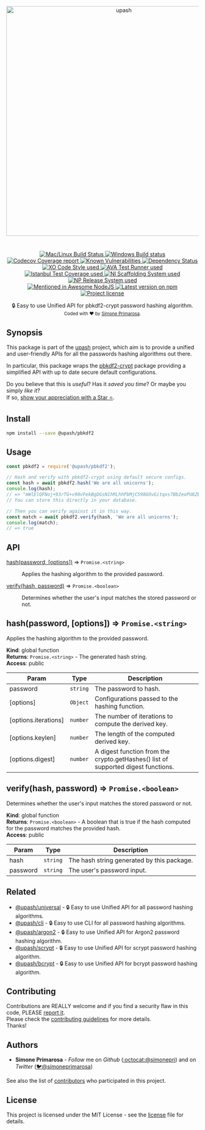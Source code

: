 <p align="center">
  <a href="https://github.com/simonepri/upash">
    <img src="https://github.com/simonepri/upash/raw/master/media/upash.png" alt="upash" width="600"/>
  </a>
</p>
<h1 align="center">
</h1>
<p align="center">
  <!-- CI - TravisCI -->
  <a href="https://travis-ci.org/simonepri/upash-pbkdf2">
    <img src="https://img.shields.io/travis/simonepri/upash-pbkdf2/master.svg?label=MacOS%20%26%20Linux" alt="Mac/Linux Build Status" />
  </a>
  <!-- CI - AppVeyor -->
  <a href="https://ci.appveyor.com/project/simonepri/upash-pbkdf2">
    <img src="https://img.shields.io/appveyor/ci/simonepri/upash-pbkdf2/master.svg?label=Windows" alt="Windows Build status" />
  </a>
  <!-- Coverage - Codecov -->
  <a href="https://codecov.io/gh/simonepri/upash-pbkdf2">
    <img src="https://img.shields.io/codecov/c/github/simonepri/upash-pbkdf2/master.svg" alt="Codecov Coverage report" />
  </a>
  <!-- DM - Snyk -->
  <a href="https://snyk.io/test/github/simonepri/upash-pbkdf2?targetFile=package.json">
    <img src="https://snyk.io/test/github/simonepri/upash-pbkdf2/badge.svg?targetFile=package.json" alt="Known Vulnerabilities" />
  </a>
  <!-- DM - David -->
  <a href="https://david-dm.org/simonepri/upash-pbkdf2">
    <img src="https://david-dm.org/simonepri/upash-pbkdf2/status.svg" alt="Dependency Status" />
  </a>

  <br/>

  <!-- Code Style - XO-Prettier -->
  <a href="https://github.com/xojs/xo">
    <img src="https://img.shields.io/badge/code_style-XO+Prettier-5ed9c7.svg" alt="XO Code Style used" />
  </a>
  <!-- Test Runner - AVA -->
  <a href="https://github.com/avajs/ava">
    <img src="https://img.shields.io/badge/test_runner-AVA-fb3170.svg" alt="AVA Test Runner used" />
  </a>
  <!-- Test Coverage - Istanbul -->
  <a href="https://github.com/istanbuljs/nyc">
    <img src="https://img.shields.io/badge/test_coverage-NYC-fec606.svg" alt="Istanbul Test Coverage used" />
  </a>
  <!-- Init - ni -->
  <a href="https://github.com/simonepri/ni">
    <img src="https://img.shields.io/badge/initialized_with-ni-e74c3c.svg" alt="NI Scaffolding System used" />
  </a>
  <!-- Release - np -->
  <a href="https://github.com/sindresorhus/np">
    <img src="https://img.shields.io/badge/released_with-np-6c8784.svg" alt="NP Release System used" />
  </a>

  <br/>

  <!-- Mentioned - Awesome NodeJS -->
  <a href="https://github.com/sindresorhus/awesome-nodejs#security">
    <img src="https://awesome.re/mentioned-badge.svg" alt="Mentioned in Awesome NodeJS" />
  </a>
  <!-- Version - npm -->
  <a href="https://www.npmjs.com/package/@upash/pbkdf2">
    <img src="https://img.shields.io/npm/v/@upash/pbkdf2.svg" alt="Latest version on npm" />
  </a>
  <!-- License - MIT -->
  <a href="https://github.com/simonepri/upash-pbkdf2/tree/master/license">
    <img src="https://img.shields.io/github/license/simonepri/upash-pbkdf2.svg" alt="Project license" />
  </a>
</p>
<p align="center">
  🔒 Easy to use Unified API for pbkdf2-crypt password hashing algorithm.

  <br/>

  <sub>
    Coded with ❤️ by <a href="#authors">Simone Primarosa</a>.
  </sub>
</p>

## Synopsis
This package is part of the [upash][upash] project,
which aim is to provide a unified and user-friendly APIs for all the passwords
hashing algorithms out there.  

In particular, this package wraps the [pbkdf2-crypt][npm:pbkdf2-crypt]
package providing a simplified API with up to date secure default configurations.

Do you believe that this is *useful*?
Has it *saved you time*?
Or maybe you simply *like it*?  
If so, [show your appreciation with a Star ⭐️][start].

## Install
```bash
npm install --save @upash/pbkdf2
```

## Usage
```js
const pbkdf2 = require('@upash/pbkdf2');

// Hash and verify with pbkdf2-crypt using default secure configs.
const hash = await pbkdf2.hash('We are all unicorns');
console.log(hash);
// => "mWlElQFNoj+93rTG+v90vFekBgDGsN1hRLhhPbMjC598GOvGitqxs7Bb2eoPU6ZB54zLYdllfg08FZRTZeL9bg==,zRkZt6xXoVQuyFVuXvrIWf0DqeT0Ac2ex8tkbYVKWYoCGQETCxmMs+tkPCzkaqZjnSzvMGO7ncPooyeKQwb8Og==,10000,64,sha256"
// You can store this directly in your database.

// Then you can verify against it in this way.
const match = await pbkdf2.verify(hash, 'We are all unicorns');
console.log(match);
// => true
```

## API
<dl>
<dt><a href="#hash">hash(password, [options])</a> ⇒ <code>Promise.&lt;string&gt;</code></dt>
<dd><p>Applies the hashing algorithm to the provided password.</p>
</dd>
<dt><a href="#verify">verify(hash, password)</a> ⇒ <code>Promise.&lt;boolean&gt;</code></dt>
<dd><p>Determines whether the user&#39;s input matches the stored password or not.</p>
</dd>
</dl>

<a name="hash"></a>

## hash(password, [options]) ⇒ <code>Promise.&lt;string&gt;</code>
Applies the hashing algorithm to the provided password.

**Kind**: global function  
**Returns**: <code>Promise.&lt;string&gt;</code> - The generated hash string.  
**Access**: public  

| Param | Type | Description |
| --- | --- | --- |
| password | <code>string</code> | The password to hash. |
| [options] | <code>Object</code> | Configurations passed to the hashing function. |
| [options.iterations] | <code>number</code> | The number of iterations to compute the derived key. |
| [options.keylen] | <code>number</code> | The length of the computed derived key. |
| [options.digest] | <code>number</code> | A digest function from the crypto.getHashes() list of supported digest functions. |

<a name="verify"></a>

## verify(hash, password) ⇒ <code>Promise.&lt;boolean&gt;</code>
Determines whether the user's input matches the stored password or not.

**Kind**: global function  
**Returns**: <code>Promise.&lt;boolean&gt;</code> - A boolean that is true if the hash computed for
the password matches the provided hash.  
**Access**: public  

| Param | Type | Description |
| --- | --- | --- |
| hash | <code>string</code> | The hash string generated by this package. |
| password | <code>string</code> | The user's password input. |


## Related
- [@upash/universal][universal] -
🔒 Easy to use Unified API for all password hashing algorithms.
- [@upash/cli][cli] -
🔒 Easy to use CLI for all password hashing algorithms.
- [@upash/argon2][argon2] -
🔒 Easy to use Unified API for Argon2 password hashing algorithm.
- [@upash/scrypt][scrypt] -
🔒 Easy to use Unified API for scrypt password hashing algorithm.
- [@upash/bcrypt][bcrypt] -
🔒 Easy to use Unified API for bcrypt password hashing algorithm.

## Contributing
Contributions are REALLY welcome and if you find a security flaw in this code,
PLEASE [report it][new issue].  
Please check the [contributing guidelines][contributing] for more details.  
Thanks!

## Authors
- **Simone Primarosa** - *Follow* me on
*Github* ([:octocat:@simonepri][github:simonepri]) and on
*Twitter* ([🐦@simoneprimarosa][twitter:simoneprimarosa])

See also the list of [contributors][contributors] who participated in this project.

## License
This project is licensed under the MIT License - see the [license][license] file for details.

<!-- Links -->
[upash]: https://github.com/simonepri/upash

[start]: https://github.com/simonepri/upash-pbkdf2#start-of-content
[new issue]: https://github.com/simonepri/upash-pbkdf2/issues/new
[contributors]: https://github.com/simonepri/upash-pbkdf2/contributors

[license]: https://github.com/simonepri/upash-pbkdf2/tree/master/license
[contributing]: https://github.com/simonepri/upash-pbkdf2/tree/master/.github/contributing.md

[universal]: https://github.com/simonepri/upash
[cli]: https://github.com/simonepri/upash-cli
[argon2]: https://github.com/simonepri/upash-argon2
[scrypt]: https://github.com/simonepri/upash-scrypt
[bcrypt]: https://github.com/simonepri/upash-bcrypt

[npm:pbkdf2-crypt]: https://www.npmjs.com/package/pbkdf2-crypt

[github:simonepri]: https://github.com/simonepri
[twitter:simoneprimarosa]: http://twitter.com/intent/user?screen_name=simoneprimarosa
